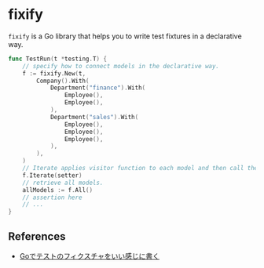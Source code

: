# fixify

`fixify` is a Go library that helps you to write test fixtures in a declarative way.

```go
func TestRun(t *testing.T) {
	// specify how to connect models in the declarative way.
	f := fixify.New(t,
		Company().With(
			Department("finance").With(
				Employee(),
				Employee(),
			),
			Department("sales").With(
				Employee(),
				Employee(),
				Employee(),
			),
		),
	)
	// Iterate applies visitor function to each model and then call the connector functions.
	f.Iterate(setter)
	// retrieve all models.
	allModels := f.All()
	// assertion here
	// ...
}
```

## References

- [Goでテストのフィクスチャをいい感じに書く](https://engineering.mercari.com/blog/entry/20220411-42fc0ba69c/)
